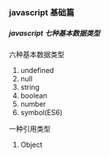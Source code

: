 ### javascript 基础篇
##### javascript 七种基本数据类型
六种基本数据类型

1. undefined
2. null
3. string
4. boolean
5. number
6. symbol(ES6)

一种引用类型
1. Object
